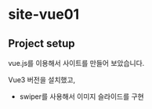 # site-vue01

## Project setup
vue.js를 이용해서 사이트를 만들어 보았습니다.

Vue3 버전을 설치했고,
- swiper를 사용해서 이미지 슬라이드를 구현

